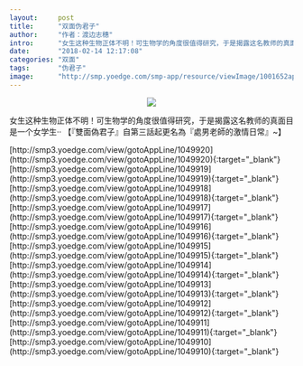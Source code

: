 ```yaml
---
layout:     post
title:      "双面伪君子"
author:     "作者：渡边志穗"
intro:      "女生这种生物正体不明！可生物学的角度很值得研究，于是揭露这名教师的真面目是一个女学生·· 【『雙面偽君子』自第三話起更名為『處男老師的激情日常』~】"
date:       "2018-02-14 12:17:08"
categories: "双面"
tags:       "伪君子"
image:      "http://smp.yoedge.com/smp-app/resource/viewImage/1001652appline.png"
---
```

<div style="text-align: center">
<p><img src="http://smp.yoedge.com/smp-app/resource/viewImage/1001652appline.png"/></p>
</div>
<p class="post-meta">
<span>女生这种生物正体不明！可生物学的角度很值得研究，于是揭露这名教师的真面目是一个女学生·· 【『雙面偽君子』自第三話起更名為『處男老師的激情日常』~】</span>
</p>
[http://smp3.yoedge.com/view/gotoAppLine/1049920](http://smp3.yoedge.com/view/gotoAppLine/1049920){:target="_blank"}
[http://smp3.yoedge.com/view/gotoAppLine/1049919](http://smp3.yoedge.com/view/gotoAppLine/1049919){:target="_blank"}
[http://smp3.yoedge.com/view/gotoAppLine/1049918](http://smp3.yoedge.com/view/gotoAppLine/1049918){:target="_blank"}
[http://smp3.yoedge.com/view/gotoAppLine/1049917](http://smp3.yoedge.com/view/gotoAppLine/1049917){:target="_blank"}
[http://smp3.yoedge.com/view/gotoAppLine/1049916](http://smp3.yoedge.com/view/gotoAppLine/1049916){:target="_blank"}
[http://smp3.yoedge.com/view/gotoAppLine/1049915](http://smp3.yoedge.com/view/gotoAppLine/1049915){:target="_blank"}
[http://smp3.yoedge.com/view/gotoAppLine/1049914](http://smp3.yoedge.com/view/gotoAppLine/1049914){:target="_blank"}
[http://smp3.yoedge.com/view/gotoAppLine/1049913](http://smp3.yoedge.com/view/gotoAppLine/1049913){:target="_blank"}
[http://smp3.yoedge.com/view/gotoAppLine/1049912](http://smp3.yoedge.com/view/gotoAppLine/1049912){:target="_blank"}
[http://smp3.yoedge.com/view/gotoAppLine/1049911](http://smp3.yoedge.com/view/gotoAppLine/1049911){:target="_blank"}
[http://smp3.yoedge.com/view/gotoAppLine/1049910](http://smp3.yoedge.com/view/gotoAppLine/1049910){:target="_blank"}


